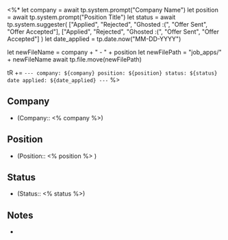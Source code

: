 <%*
let company = await tp.system.prompt("Company Name")
let position = await tp.system.prompt("Position Title")
let status = await tp.system.suggester(
  ["Applied", "Rejected", "Ghosted :(", "Offer Sent", "Offer Accepted"],
  ["Applied", "Rejected", "Ghosted :(", "Offer Sent", "Offer Accepted"]
)
let date_applied = tp.date.now("MM-DD-YYYY")

let newFileName = company + " - " + position
let newFilePath = "job_apps/" + newFileName
await tp.file.move(newFilePath)

tR += `---
company: ${company}
position: ${position}
status: ${status}
date applied: ${date_applied}
---`
%>

## Company
- (Company:: <% company %>)

## Position
- (Position:: <% position %> )

## Status
- (Status:: <% status %>) 

## Notes
- 

